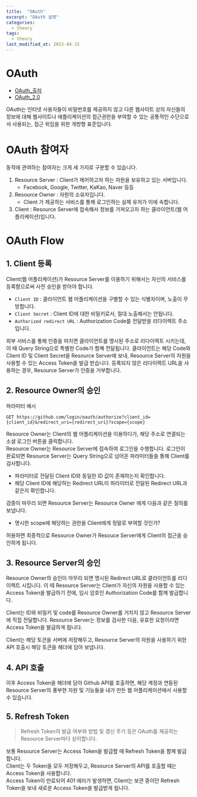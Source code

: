 ```yaml
---
title:  "OAuth"
excerpt: "OAuth 설명"
categories:
  - theory
tags:
  - theory
last_modified_at: 2023-04-15
---
```


# OAuth
- [OAuth_출처](https://tecoble.techcourse.co.kr/post/2021-07-10-understanding-oauth/)  
- [OAuth_2.0](https://opentutorials.org/course/3405)  

OAuth는 인터넷 사용자들이 비밀번호를 제공하지 않고 다른 웹사이트 상의 자신들의 정보에 대해 웹사이트나 애플리케이션의 접근권한을 부여할 수 있는 공통적인 수단으로서 사용되는, 접근 위임을 위한 개방형 표준입니다.  

# OAuth 참여자
동작에 관여하는 참여자는 크게 세 가지로 구분할 수 있습니다.
1. Resource Server : Client가 제어하고자 하는 자원을 보유하고 있는 서버입니다.
   - Facebook, Google, Twitter, KaKao, Naver 등등
2. Resource Owner : 자원의 소유자입니다.
   - Client 가 제공하는 서비스를 통해 로그인하는 실제 유저가 이에 속합니다.
3. Client : Resource Server에 접속해서 정보를 가져오고자 하는 클라이언트(웹 어플리케이션)입니다.

# OAuth Flow

## 1. Client 등록

Client(웹 어플리케이션)가 Resource Server를 이용하기 위해서는 자신의 서비스를 등록함으로써 사전 승인을 받아야 합니다.  
- `Client ID` : 클라이언트 웹 어플리케이션을 구별할 수 있는 식별자이며, 노출이 무방합니다.
- `Client Secret` : Client ID에 대한 비밀키로서, 절대 노출해서는 안됩니다.
- `Authorized redirect URL` : Authorization Code를 전달받을 리다이렉트 주소입니다.
  
외부 서비스를 통해 인증을 마치면 클라이언트를 명시된 주소로 리다이렉트 시키는데, 이 때 Query String으로 특별한 Code가 함꼐 전달됩니다. 클라이언트는 해당 Code와 Client ID 및 Client Secret을 Resource Server에 보내, Resource Server의 자원을 사용할 수 있는 Access Token을 발급 받습니다. 등록되지 않은 리다이렉트 URL을 사용하는 경우, Resource Server가 인증을 거부합니다.

## 2. Resource Owner의 승인

파라미터 예시
```
GET https://github.com/login/oauth/authorize?client_id={client_id}&redirect_uri={redirect_uri}?scope={scope}
```

Resource Owner는 Client의 웹 어플리케이션을 이용하다가, 해당 주소로 연결되는 소셜 로그인 버튼을 클릭합니다.   
Resource Owner는 Resource Server에 접속하여 로그인을 수행합니다. 로그인이 완료되면 Resource Server는 Query String으로 넘어온 파라미터들을 통해 Client를 검사합니다.  

- 파라미터로 전달된 Client ID와 동일한 ID 값이 존재하는지 확인합니다.
- 해당 Client ID에 해당하는 Redirect URL이 파라미터로 전달된 Redirect URL과 같은지 확인합니다.

검증이 마무리 되면 Resource Server는 Resource Owner 에게 다음과 같은 질의를 보냅니다.
- 명시한 scope에 해당하는 권한을 Client에게 정말로 부여할 것인가?

허용하면 최종적으로 Resource Owner가 Resouce Server에게 Client의 접근을 승인하게 됩니다.  

## 3. Resource Server의 승인
Resource Owner의 승인이 마무리 되면 명시된 Redirect URL로 클라이언트를 리다이렉트 시킵니다. 이 때 Resource Server는 Client가 자신의 자원을 사용할 수 있는 Access Token을 발급하기 전에, 임시 암호인 Authorization Code를 함께 발급합니다.  

Client는 ID와 비밀키 및 code를 Resource Owner를 거치지 않고 Resource Server에 직접 전달합니다. Resource Server는 정보를 검사한 다음, 유효한 요청이라면 Access Token을 발급하게 됩니다.  

Client는 해당 토큰을 서버에 저장해두고, Resource Server의 자원을 사용하기 위한 API 호출시 해당 토큰을 헤더에 담아 보냅니다.  

## 4. API 호출

이후 Access Token을 헤더에 담아 Github API를 호출하면, 해당 계정과 연동된 Resource Server의 풍부한 자원 및 기능들을 내가 만든 웹 어플리케이션에서 사용할 수 있습니다.  

## 5. Refresh Token

> Refresh Token의 발급 여부와 방법 및 갱신 주기 등은 OAuth를 제공하는 Resource Server마다 상이합니다.

보통 Resource Server는 Access Token을 발급할 때 Refresh Token을 함께 발급합니다.   
Client는 두 Token을 모두 저장해두고, Resource Server의 API를 호출할 때는 Access Token을 사용합니다.   
Access Token이 만료되어 401 에러가 발생하면, Client는 보관 중이던 Refresh Token을 보내 새로운 Access Token을 발급받게 됩니다.